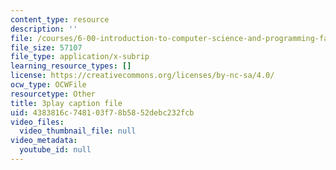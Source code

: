 ```yaml
---
content_type: resource
description: ''
file: /courses/6-00-introduction-to-computer-science-and-programming-fall-2008/4383816c748103f78b5852debc232fcb_udnyuHzJsjM.srt
file_size: 57107
file_type: application/x-subrip
learning_resource_types: []
license: https://creativecommons.org/licenses/by-nc-sa/4.0/
ocw_type: OCWFile
resourcetype: Other
title: 3play caption file
uid: 4383816c-7481-03f7-8b58-52debc232fcb
video_files:
  video_thumbnail_file: null
video_metadata:
  youtube_id: null
---
```


